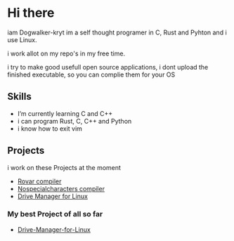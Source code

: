 # Hi there 
iam Dogwalker-kryt im a self thought programer in C, Rust and Pyhton and i use Linux.

i work allot on my repo's in my free time.

i try to make good usefull open source applications, i dont upload the finished executable, so you can complie them for your OS


## Skills
- I’m currently learning C and C++
- i can program Rust, C, C++ and Python
- i know how to exit vim

## Projects
i work on these Projects at the moment
- [Rovar compiler](https://github.com/Dogwalker-kryt/Rovar-Programming-language)
- [Nospecialcharacters compiler](https://github.com/Dogwalker-kryt/Nospecialcharacters-esso-lang)
- [Drive Manager for Linux](https://github.com/Dogwalker-kryt/Drive-Manager-for-Linux)

### My best Project of all so far
- [Drive-Manager-for-Linux](https://github.com/Dogwalker-kryt/Drive-Manager-for-Linux)
  

  

